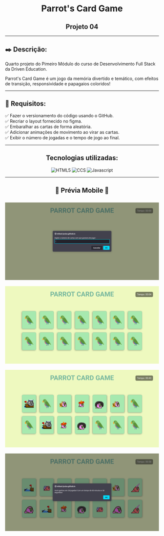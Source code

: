 <div align="center">

# Parrot's Card Game
## Projeto 04

</div>

---
## ✒️ Descrição:
Quarto projeto do Pimeiro Módulo do curso de Desenvolvimento Full Stack da Driven Education.

Parrot's Card Game é um jogo da memória divertido e temático, com efeitos de transição, responsividade e papagaios coloridos!

---
## 🎯 Requisitos:

✅ Fazer o versionamento do código usando o GitHub.  
✅ Recriar o layout fornecido no figma.  
✅ Embaralhar as cartas de forma aleatória.  
✅ Adicionar animações de movimento ao virar as cartas.  
✅ Exibir o número de jogadas e o tempo de jogo ao final.  

---
<div align="center">
  <h2>Tecnologias utilizadas:</h2>
  <img align="center" alt="HTML5" src="https://img.shields.io/badge/HTML5-E34F26?style=for-the-badge&logo=html5&logoColor=white">
  <img align="center" alt="CCS" src="https://img.shields.io/badge/CSS-239120?&style=for-the-badge&logo=css3&logoColor=white"/>
  <img align="center" alt="Javascript" src="https://img.shields.io/badge/JavaScript-F7DF1E?style=for-the-badge&logo=javascript&logoColor=black"/> 
</div>

---

<div align="center">  

## 📱 Prévia Mobile 📱  

<div style="display: flex; flex-wrap: wrap; justify-content: center;" >

<img src="./assets/img/readme/tela1.png" style="margin: 10px">
<img src="./assets/img/readme/tela2.png" style="margin: 10px">
<img src="./assets/img/readme/tela3.png" style="margin: 10px">
<img src="./assets/img/readme/tela4.png" style="margin: 10px">

</div>


</div>